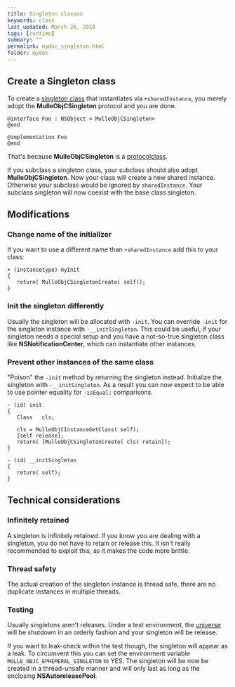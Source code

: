 ```yaml
---
title: Singleton classes
keywords: class
last_updated: March 26, 2019
tags: [runtime]
summary: ""
permalink: mydoc_singleton.html
folder: mydoc
---
```


## Create a Singleton class

To create a
[singleton class](http://www.galloway.me.uk/tutorials/singleton-classes/) that
instantiates via `+sharedInstance`, you merely adopt the **MulleObjCSingleton**
protocol and you are done.

``` objc
@interface Foo : NSObject < MulleObjCSingleton>
@end

@implementation Foo
@end
```

That's because **MulleObjCSingleton** is a [protocolclass](mydoc_protocolclass.html).

If you subclass a singleton class, your subclass should also adopt
**MulleObjCSingleton**. Now your class will create a new shared instance.
Otherwise your subclass would be ignored by `sharedInstance`. Your subclass
singleton will now coexist with the base class singleton.

## Modifications

### Change name of the initializer

If you want to use a different name than `+sharedInstance` add this to your
class:

``` objc
+ (instancetype) myInit
{
   return( MulleObjCSingletonCreate( self));
}
```

###  Init the singleton differently

Usually the singleton will be allocated with `-init`. You can override `-init`
for the singleton instance with `-__initSingleton`.
This could be useful, if your singleton needs a special setup and you have a
not-so-true singleton class like **NSNotificationCenter**, which can
instantiate other instances.


### Prevent other instances of the same class

"Poison" the `-init` method by returning the singleton instead. Initialize the
singleton with `-__initSingleton`.
As a result you can now expect to be able to use pointer equality for
`-isEqual:` comparisons.

``` objc
- (id) init
{
   Class   cls;

   cls = MulleObjCInstanceGetClass( self);
   [self release];
   return( [MulleObjCSingletonCreate( cls) retain]);
}

- (id) __initSingleton
{
   return( self);
}
```

## Technical considerations

### Infinitely retained

A singleton is infinitely retained. If you know you are dealing with a
singleton, you do not have to retain or release this. It isn't really
recommended to exploit this, as it makes the code more brittle.

### Thread safety

The actual creation of the singleton instance is thread safe, there are no
duplicate instances in multiple threads.


### Testing

Usually singletons aren't releases. Under a test environment, the
[universe](mydoc_protocolclass.html) will be shutdown in an orderly fashion
and your singleton will be release.

If you want to leak-check within the test though, the singleton will appear as
a leak. To circumvent this you can set the environment variable
`MULLE_OBJC_EPHEMERAL_SINGLETON` to YES. The singleton will be now be created
in a thread-unsafe manner and will only last as long as the enclosing
**NSAutoreleasePool**.







